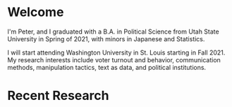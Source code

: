 # Welcome

I'm Peter, and I graduated with a B.A. in Political Science from Utah State
University in Spring of 2021, with minors in Japanese and Statistics.

I will start attending Washington University in St. Louis starting in Fall
2021. My research interests include voter turnout and behavior,
communication methods, manipulation tactics, text as data, and political
institutions.

# Recent Research
